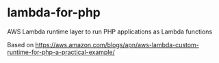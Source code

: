 # lambda-for-php
AWS Lambda runtime layer to run PHP applications as Lambda functions

Based on https://aws.amazon.com/blogs/apn/aws-lambda-custom-runtime-for-php-a-practical-example/